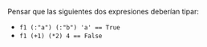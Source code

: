 Pensar que las siguientes dos expresiones deberían tipar:

* `f1 (:"a") (:"b") 'a' == True`
* `f1 (+1) (*2) 4 == False`
